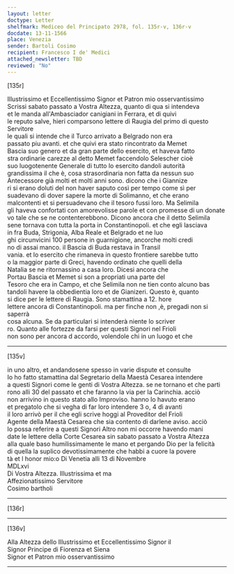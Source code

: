 ```yaml
---
layout: letter
doctype: Letter
shelfmark: Mediceo del Principato 2978, fol. 135r-v, 136r-v
docdate: 13-11-1566
place: Venezia
sender: Bartoli Cosimo
recipient: Francesco I de' Medici
attached_newsletter: TBD
reviewed: "No"
---
```


[135r]  
  
  
Illustrissimo et Eccellentissimo Signor et Patron mio osservantissimo  
Scrissi sabato passato a Vostra Altezza, quanto di qua si intendeva  
et le manda all'Ambasciador canigiani in Ferrara, et di quivi  
le reputo salve, hieri comparsono lettere di Raugia del primo di questo Servitore  
le quali si intende che il Turco arrivato a Belgrado non era  
passato piu avanti. et che quivi era stato rincontrato da Memet  
Bascia suo genero et da gran parte dello esercito, et haveva fatto  
stra ordinarie carezze al detto Memet faccendolo Selescher cioè  
suo luogotenente Generale di tutto lo esercito dandoli autorità  
grandissima il che è, cosa strasordinaria non fatta da nessun suo  
Antecessore già molti et molti anni sono. dicono che i Giannize  
ri si erano doluti del non haver saputo così per tempo come sì per  
suadevano di dover sapere la morte di Solimanno, et che erano  
malcontenti et si persuadevano che il tesoro fussi loro. Ma Selimila  
gli haveva confortati con amorevolisse parole et con promesse di un donate  
vo tale che se ne contenterebbono. Dicono ancora che il detto Selimila  
sene tornava con tutta la porta in Constantinopoli. et che egli lasciava  
in fra Buda, Strigonia, Alba Reale et Belgrado et ne luo  
ghi circunvicini 100 persone in guarnigione, ancorche molti credi  
no di assai manco. il Bascia di Buda restava in Transil  
vania. et lo esercito che rimaneva in questo frontiere sarebbe tutto  
o la maggior parte di Greci, havendo ordinato che quelli della  
Natalia se ne ritornassino a casa loro. Dicesi ancora che  
Portau Bascia et Memet si son a propriati una parte del  
Tesoro che era in Campo, et che Selimila non ne tien conto alcuno bas  
tandoli havere la obbedientia loro et de Gianizeri. Questo è, quanto  
si dice per le lettere di Raugia. Sono stamattina a 12. hore  
lettere ancora di Constantinopoli. ma per finche non ,è, pregadi non si saperrà  
cosa alcuna. Se da particulari si intenderà niente lo scriver  
ro. Quanto alle fortezze da farsi per questi Signori nel Frioli  
non sono per ancora d accordo, volendole chi in un luogo et che  
  
---  

[135v]  
  
  
in uno altro, et andandosene spesso in varie dispute et consulte  
Io ho fatto stamattina dal Segretario della Maestà Cesarea intendere  
a questi Signori come le genti di Vostra Altezza. se ne tornano et che parti  
rono alli 30 del passato et che faranno la via per la Carinchia. acciò  
non arrivino in questo stato allo Improviso. hanno lo havuto erano  
et pregatolo che si vegha di far loro intendere 3 o, 4 dì avanti  
il loro arrivò per il che egli scrive hoggi al Proveditor del Frioli  
Agente della Maestà Cesarea che sia contento di darlene aviso. acciò  
lo possa referire a questi Signori Altro non mi occorre havendo mani  
date le lettere della Corte Cesarea sin sabato passato a Vostra Altezza  
alla quale baso humilissimamente le mano et pergando Dio per la felicità  
di quella la suplico devotissimamente che habbi a cuore la povere  
tà et l honor mio:o Di Venetia alli 13 di Novembre  
MDLxvi  
Di Vostra Altezza. Illustrissima et ma  
Affezionatissimo Servitore  
Cosimo bartholi  
  
---  

[136r]  
  
  
  
---  

[136v]  
  
  
Alla Altezza dello Illustrissimo et Eccellentissimo Signor il  
Signor Principe di Fiorenza et Siena  
Signor et Patron mio osservantissimo  
  
---  

